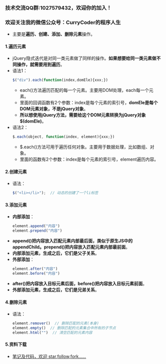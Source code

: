 ### 技术交流QQ群:1027579432，欢迎你的加入！
### 欢迎关注我的微信公众号：CurryCoder的程序人生

- 主要是**遍历、创建、添加、删除元素**操作。
#### 1.遍历元素
- jQuery隐式迭代是对同一类元素做了同样的操作。**如果想要给同一类元素做不同操作，就需要用到遍历**。
- 语法1：
    ```javascript
    $("div").each(function(index,domEle){xxx;})
    ```
    - each()方法遍历匹配的每一个元素。主要用DOM处理，each每一个元素。
    - 里面的回调函数有2个参数：index是每个元素的索引号，**domEle是每个DOM元素对象，不是jQuery对象**。
    - **所以想使用jQuery方法，需要给这个DOM元素转换为jQuery对象$(domEle)**。
- 语法2：
    ```javascript
    $.each(object, function(index, element){xxx;})
    ```
    - $.each()方法可用于遍历任何对象。主要用于数据处理，比如数组、对象。
    - 里面的函数有2个参数：index是每个元素的索引号，element遍历内容。

#### 2.创建元素
- 语法：
    ```javascript
    $("<li></li>");  // 动态的创建了一个li标签
    ```

#### 3.添加元素
- **内部添加**：
    ```javascript
    element.append("内容")
    element.prepend("内容")
    ```
- **append()把内容放入匹配元素内部最后面，类似于原生JS中的appendChild。prepend()把内容放入匹配元素内部最前面**。
- **内部添加元素，生成之后，它们是父子关系**。
- **外部添加**：
    ```javascript
    element.after("内容")   
    element.before("内容")
    ```
- **after()把内容放入目标元素后面，before()把内容放入目标元素前面**。
- **外部添加元素，生成之后，它们是兄弟关系**。

#### 4.删除元素
- 语法：
    ```javascript
    element.remover()  // 删除匹配的元素(本身)
    element.empty()  // 删除匹配的元素集合中所有的子节点
    element.html("")  // 清空匹配的元素内容
    ```

#### 5.资料下载
- [笔记及代码，欢迎 star,follow,fork......](https://github.com/cdlwhm1217096231/HTML_CSS_JavaScript/tree/master/JavaScript)